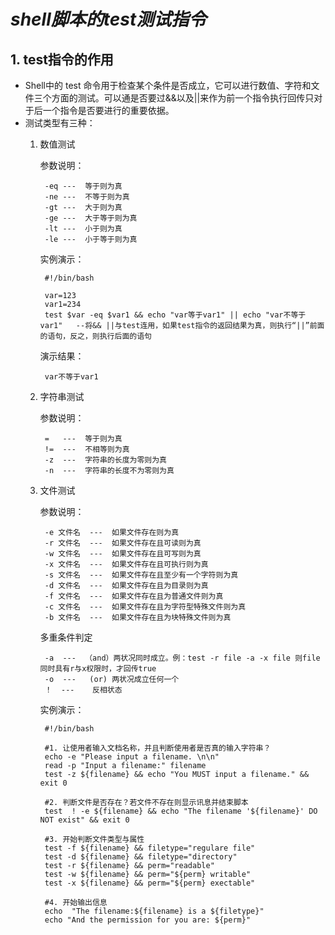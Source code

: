 # *shell脚本的test测试指令*
## 1. test指令的作用
* Shell中的 test 命令用于检查某个条件是否成立，它可以进行数值、字符和文件三个方面的测试。可以通是否要过&&以及||来作为前一个指令执行回传只对于后一个指令是否要进行的重要依据。
* 测试类型有三种：
	1. 数值测试		
		
		参数说明：
		
			-eq	---	 等于则为真
			-ne	---	 不等于则为真
			-gt	---	 大于则为真
			-ge	---	 大于等于则为真
			-lt	---	 小于则为真
			-le	---	 小于等于则为真
			
		实例演示：
		
			#!/bin/bash

			var=123
		    var1=234
			test $var -eq $var1 && echo "var等于var1" || echo "var不等于var1"   --将&& ||与test连用，如果test指令的返回结果为真，则执行“||”前面的语句，反之，则执行后面的语句
		
		演示结果：
		
			var不等于var1

	2. 字符串测试
	
		参数说明：
			
	 		= 	---	 等于则为真
			!=	---	 不相等则为真
			-z  ---	 字符串的长度为零则为真
			-n  ---	 字符串的长度不为零则为真

	3. 文件测试

		参数说明：

			-e 文件名	---  如果文件存在则为真
			-r 文件名	---	 如果文件存在且可读则为真
			-w 文件名	---	 如果文件存在且可写则为真
			-x 文件名	---	 如果文件存在且可执行则为真
			-s 文件名	---	 如果文件存在且至少有一个字符则为真
			-d 文件名	---	 如果文件存在且为目录则为真
			-f 文件名	---	 如果文件存在且为普通文件则为真
			-c 文件名	---	 如果文件存在且为字符型特殊文件则为真
			-b 文件名	---	 如果文件存在且为块特殊文件则为真
		多重条件判定
			
			-a  ---  （and）两状况同时成立。例：test -r file -a -x file 则file同时具有r与x权限时，才回传true
			-o	---   (or) 两状况成立任何一个
			！  ---    反相状态	

		实例演示：
			
			#!/bin/bash

			#1. 让使用者输入文档名称，并且判断使用者是否真的输入字符串？
			echo -e "Please input a filename. \n\n"
			read -p "Input a filename:" filename
			test -z ${filename} && echo "You MUST input a filename." && exit 0
			
			#2. 判断文件是否存在？若文件不存在则显示讯息并结束脚本
			test  ! -e ${filename} && echo "The filename '${filename}' DO NOT exist" && exit 0
			
			#3. 开始判断文件类型与属性
			test -f ${filename} && filetype="regulare file"
			test -d ${filename} && filetype="directory"
			test -r ${filename} && perm="readable"
			test -w ${filename} && perm="${perm} writable"
			test -x ${filename} && perm="${perm} exectable"
			
			#4. 开始输出信息
			echo  "The filename:${filename} is a ${filetype}"
			echo "And the permission for you are: ${perm}"